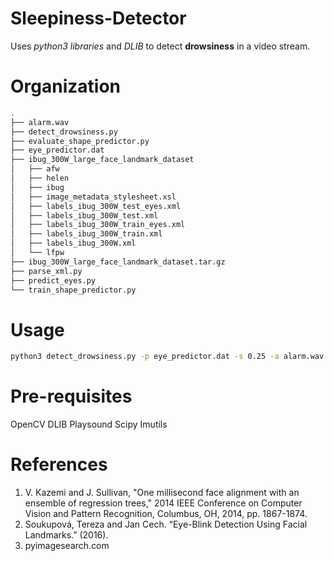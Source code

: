 # Sleepiness-Detector
Uses *python3 libraries* and *DLIB* to detect **drowsiness** in a video stream.

# Organization
```bash
.
├── alarm.wav
├── detect_drowsiness.py
├── evaluate_shape_predictor.py
├── eye_predictor.dat
├── ibug_300W_large_face_landmark_dataset
│   ├── afw
│   ├── helen
│   ├── ibug
│   ├── image_metadata_stylesheet.xsl
│   ├── labels_ibug_300W_test_eyes.xml
│   ├── labels_ibug_300W_test.xml
│   ├── labels_ibug_300W_train_eyes.xml
│   ├── labels_ibug_300W_train.xml
│   ├── labels_ibug_300W.xml
│   └── lfpw
├── ibug_300W_large_face_landmark_dataset.tar.gz
├── parse_xml.py
├── predict_eyes.py
└── train_shape_predictor.py
```

# Usage
```bash
python3 detect_drowsiness.py -p eye_predictor.dat -s 0.25 -a alarm.wav
```

# Pre-requisites 
OpenCV 
DLIB
Playsound
Scipy
Imutils

# References 
1. V. Kazemi and J. Sullivan, "One millisecond face alignment with an ensemble of regression trees," 
   2014 IEEE Conference on Computer Vision and Pattern Recognition, Columbus, OH, 2014, pp. 1867-1874.
2. Soukupová, Tereza and Jan Cech. “Eye-Blink Detection Using Facial Landmarks.” (2016).
3. pyimagesearch.com


